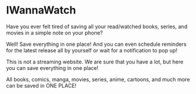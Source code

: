 # IWannaWatch

Have you ever felt tired of saving all your read/watched books, series, and movies in a simple note on your phone?

Well! Save everything in one place! And you can even schedule reminders for the latest release all by yourself or wait for a notification to pop up!

This is not a streaming website. We are sure that you have a lot, but here you can save everything in one place!

All books, comics, manga, movies, series, anime, cartoons, and much more can be saved in ONE PLACE!
